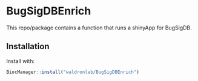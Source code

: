 
# BugSigDBEnrich

This repo/package contains a function that runs a shinyApp for BugSigDB.

## Installation

Install with:

```r
BiocManager::install("waldronlab/BugSigDBEnrich")
```

